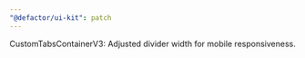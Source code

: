 ```yaml
---
"@defactor/ui-kit": patch
---
```


CustomTabsContainerV3: Adjusted divider width for mobile responsiveness.
